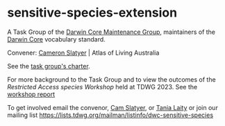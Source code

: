 # sensitive-species-extension

A Task Group of the [Darwin Core Maintenance Group](https://www.tdwg.org/community/dwc/), maintainers of the [Darwin Core](https://www.tdwg.org/community/dwc/) vocabulary standard.

Convener: [Cameron Slatyer](mailto:cam.slatyer@csiro.au) | Atlas of Living Australia 

See the [task group's charter](https://www.tdwg.org/community/dwc/sensitive-species/).

For more background to the Task Group and to view the outcomes of the _Restricted Access species Workshop_ held at TDWG 2023. See the [workshop report](https://github.com/tdwg/sensitive-species-extension/blob/main/RASD_TDWG_Workshop_Report_V2.docx)

To get involved email the convenor, [Cam Slatyer](mailto:Cam.slatyer@csiro.au), or [Tania Laity](mailto:tania.laity@csiro.au) or join our mailing list https://lists.tdwg.org/mailman/listinfo/dwc-sensitive-species

